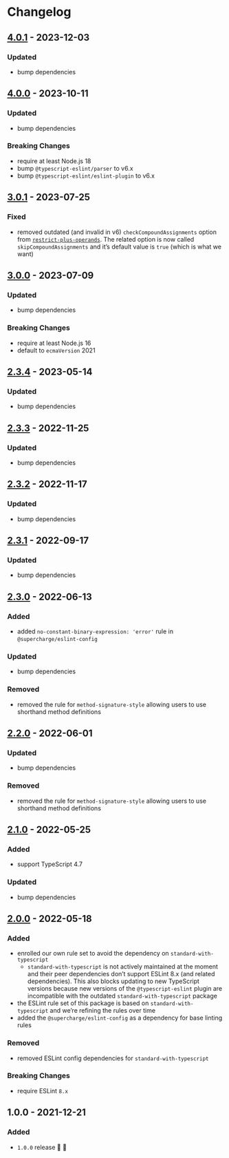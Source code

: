 # Changelog

## [4.0.1](https://github.com/supercharge/eslint-config-typescript/compare/v3.0.1...v4.0.1) - 2023-12-03

### Updated
- bump dependencies


## [4.0.0](https://github.com/supercharge/eslint-config-typescript/compare/v3.0.1...v4.0.0) - 2023-10-11

### Updated
- bump dependencies

### Breaking Changes
- require at least Node.js 18
- bump `@typescript-eslint/parser` to v6.x
- bump `@typescript-eslint/eslint-plugin` to v6.x


## [3.0.1](https://github.com/supercharge/eslint-config-typescript/compare/v3.0.0...v3.0.1) - 2023-07-25

### Fixed
- removed outdated (and invalid in v6) `checkCompoundAssignments` option from [`restrict-plus-operands`](https://typescript-eslint.io/rules/restrict-plus-operands/). The related option is now called `skipCompoundAssignments` and it’s default value is `true` (which is what we want)


## [3.0.0](https://github.com/supercharge/eslint-config-typescript/compare/v2.3.4...v3.0.0) - 2023-07-09

### Updated
- bump dependencies

### Breaking Changes
- require at least Node.js 16
- default to `ecmaVersion` 2021


## [2.3.4](https://github.com/supercharge/eslint-config-typescript/compare/v2.3.3...v2.3.4) - 2023-05-14

### Updated
- bump dependencies


## [2.3.3](https://github.com/supercharge/eslint-config-typescript/compare/v2.3.2...v2.3.3) - 2022-11-25

### Updated
- bump dependencies


## [2.3.2](https://github.com/supercharge/eslint-config-typescript/compare/v2.3.1...v2.3.2) - 2022-11-17

### Updated
- bump dependencies


## [2.3.1](https://github.com/supercharge/eslint-config-typescript/compare/v2.3.0...v2.3.1) - 2022-09-17

### Updated
- bump dependencies


## [2.3.0](https://github.com/supercharge/eslint-config-typescript/compare/v2.2.0...v2.3.0) - 2022-06-13

### Added
- added `no-constant-binary-expression: 'error'` rule in `@supercharge/eslint-config`

### Updated
- bump dependencies

### Removed
- removed the rule for `method-signature-style` allowing users to use shorthand method definitions


## [2.2.0](https://github.com/supercharge/eslint-config-typescript/compare/v2.1.0...v2.2.0) - 2022-06-01

### Updated
- bump dependencies

### Removed
- removed the rule for `method-signature-style` allowing users to use shorthand method definitions


## [2.1.0](https://github.com/supercharge/eslint-config-typescript/compare/v2.0.0...v2.1.0) - 2022-05-25

### Added
- support TypeScript 4.7

### Updated
- bump dependencies


## [2.0.0](https://github.com/supercharge/eslint-config-typescript/compare/v1.0.0...v2.0.0) - 2022-05-18

### Added
- enrolled our own rule set to avoid the dependency on `standard-with-typescript`
  - `standard-with-typescript` is not actively maintained at the moment and their peer dependencies don’t support ESLint 8.x (and related dependencies). This also blocks updating to new TypeScript versions because new versions of the `@typescript-eslint` plugin are incompatible with the outdated `standard-with-typescript` package
- the ESLint rule set of this package is based on `standard-with-typescript` and we’re refining the rules over time
- added the `@supercharge/eslint-config` as a dependency for base linting rules

### Removed
- removed ESLint config dependencies for `standard-with-typescript`

### Breaking Changes
- require ESLint `8.x`


## 1.0.0 - 2021-12-21

### Added
- `1.0.0` release 🚀 🎉
